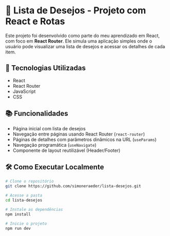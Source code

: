 # 📃 Lista de Desejos - Projeto com React e Rotas

Este projeto foi desenvolvido como parte do meu aprendizado em React, com foco em **React Router**. Ele simula uma aplicação simples onde o usuário pode visualizar uma lista de desejos e acessar os detalhes de cada item.

## 🚀 Tecnologias Utilizadas

- React
- React Router
- JavaScript
- CSS

## 📚 Funcionalidades

- Página inicial com lista de desejos
- Navegação entre páginas usando React Router (`react-router`)
- Páginas de detalhes com parâmetros dinâmicos na URL (`useParams`)
- Navegação programática (`useNavigate`)
- Componente de layout reutilizável (Header/Footer)

## 🛠️ Como Executar Localmente

```bash
# Clone o repositório
git clone https://github.com/simoneraeder/lista-desejos.git

# Acesse a pasta
cd lista-desejos

# Instale as dependências
npm install

# Inicie o projeto
npm run dev
